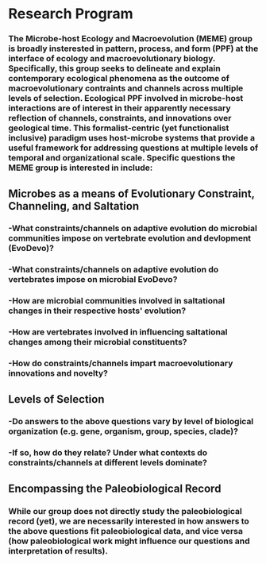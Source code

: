 # Research Program

### The Microbe-host Ecology and Macroevolution (MEME) group is broadly insterested in pattern, process, and form (PPF) at the interface of ecology and macroevolutionary biology. Specifically, this group seeks to delineate and explain contemporary ecological phenomena as the outcome of macroevolutionary contraints and channels across multiple levels of selection. Ecological PPF involved in microbe-host interactions are of interest in their apparently necessary reflection of channels, constraints, and innovations over geological time. This formalist-centric (yet functionalist inclusive) paradigm uses host-microbe systems that provide a useful framework for addressing questions at multiple levels of temporal and organizational scale. Specific questions the MEME group is interested in include:

## Microbes as a means of Evolutionary Constraint, Channeling, and Saltation

### -What constraints/channels on adaptive evolution do microbial communities impose on vertebrate evolution and devlopment (EvoDevo)? 
### -What constraints/channels on adaptive evolution do vertebrates impose on microbial EvoDevo?
### -How are microbial communities involved in saltational changes in their respective hosts' evolution?
### -How are vertebrates involved in influencing saltational changes among their microbial constituents?
### -How do constraints/channels impart macroevolutionary innovations and novelty?

## Levels of Selection
 
### -Do answers to the above questions vary by level of biological organization (e.g. gene, organism, group, species, clade)?
### -If so, how do they relate? Under what contexts do constraints/channels at different levels dominate?

## Encompassing the Paleobiological Record

### While our group does not directly study the paleobiological record (yet), we are necessarily interested in how answers to the above questions fit paleobiological data, and vice versa (how paleobiological work might influence our questions and interpretation of results).
